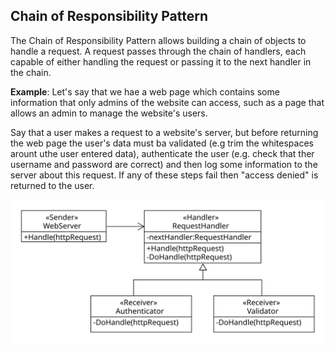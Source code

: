 ## Chain of Responsibility Pattern
The Chain of Responsibility Pattern allows building a chain of objects to handle a request. A request passes through the chain of handlers, each capable of either handling the request or passing it to the next handler in the chain.

**Example**: Let's say that we hae a web page which contains some information that only admins of the website can access, such as a page that allows an admin to manage the website's users.

Say that a user makes a request to a website's server, but before returning the web page the user's data must ba validated (e.g trim the whitespaces arount uthe user entered data), authenticate the user (e.g. check that ther username and password are correct) and then log some information to the server about this request. If any of these steps fail then "access denied" is returned to the user.

![Chain of Responsibility - UML](cor_uml.svg)